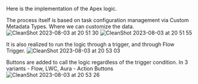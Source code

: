 Here is the implementation of the Apex logic.


The process itself is based on task configuration management via Custom Metadata Types. Where we can customize the data.
![CleanShot 2023-08-03 at 20 51 30](https://github.com/yahorbazyk/tasks-configuration/assets/135764285/35739c8a-1620-4b88-a0de-328ad12143af)
![CleanShot 2023-08-03 at 20 51 55](https://github.com/yahorbazyk/tasks-configuration/assets/135764285/20063e43-c097-4be6-bae7-06daa00f39a8)


It is also realized to run the logic through a trigger, and through Flow Trigger.
![CleanShot 2023-08-03 at 20 53 03](https://github.com/yahorbazyk/tasks-configuration/assets/135764285/cc22ff7e-8fec-4fc8-9f23-c63a27e5a50b)


Buttons are added to call the logic regardless of the trigger condition. In 3 variants - Flow, LWC, Aura - Action Buttons
![CleanShot 2023-08-03 at 20 53 26](https://github.com/yahorbazyk/tasks-configuration/assets/135764285/b8a08e61-67b7-444e-b5a1-66c0298792f3)
